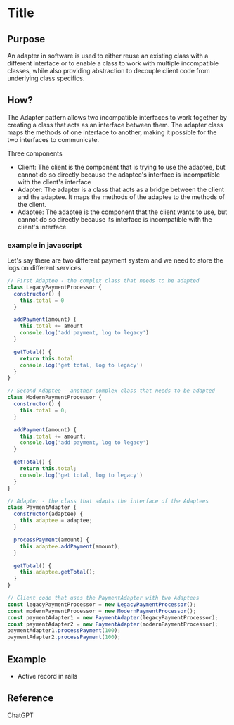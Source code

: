 # Title

## Purpose

An adapter in software is used to either reuse an existing class with a different interface or to enable a class to work with multiple incompatible classes, while also providing abstraction to decouple client code from underlying class specifics.

## How?

The Adapter pattern allows two incompatible interfaces to work together by creating a class that acts as an interface between them. The adapter class maps the methods of one interface to another, making it possible for the two interfaces to communicate.

Three components

* Client: The client is the component that is trying to use the adaptee, but cannot do so directly because the adaptee's interface is incompatible with the client's interface
* Adapter: The adapter is a class that acts as a bridge between the client and the adaptee. It maps the methods of the adaptee to the methods of the client.
* Adaptee: The adaptee is the component that the client wants to use, but cannot do so directly because its interface is incompatible with the client's interface.

### example in javascript

Let's say there are two different payment system and we need to store the logs on different services.

```javascript
// First Adaptee - the complex class that needs to be adapted
class LegacyPaymentProcessor {
  constructor() {
    this.total = 0
  }

  addPayment(amount) {
    this.total += amount
    console.log('add payment, log to legacy')
  }

  getTotal() {
    return this.total
    console.log('get total, log to legacy')
  }
}

// Second Adaptee - another complex class that needs to be adapted
class ModernPaymentProcessor {
  constructor() {
    this.total = 0;
  }

  addPayment(amount) {
    this.total += amount;
    console.log('add payment, log to legacy')
  }

  getTotal() {
    return this.total;
    console.log('get total, log to legacy')
  }
}

// Adapter - the class that adapts the interface of the Adaptees
class PaymentAdapter {
  constructor(adaptee) {
    this.adaptee = adaptee;
  }

  processPayment(amount) {
    this.adaptee.addPayment(amount);
  }

  getTotal() {
    this.adaptee.getTotal();
  }
}

// Client code that uses the PaymentAdapter with two Adaptees
const legacyPaymentProcessor = new LegacyPaymentProcessor();
const modernPaymentProcessor = new ModernPaymentProcessor();
const paymentAdapter1 = new PaymentAdapter(legacyPaymentProcessor);
const paymentAdapter2 = new PaymentAdapter(modernPaymentProcessor);
paymentAdapter1.processPayment(100);
paymentAdapter2.processPayment(100);
```

## Example

* Active record in rails

## Reference

ChatGPT